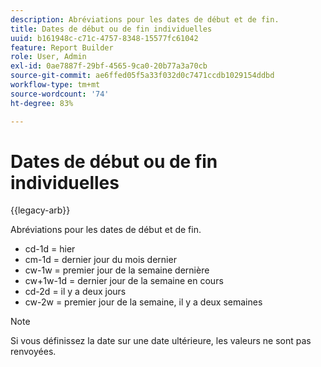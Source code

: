 ```yaml
---
description: Abréviations pour les dates de début et de fin.
title: Dates de début ou de fin individuelles
uuid: b161948c-c71c-4757-8348-15577fc61042
feature: Report Builder
role: User, Admin
exl-id: 0ae7887f-29bf-4565-9ca0-20b77a3a70cb
source-git-commit: ae6ffed05f5a33f032d0c7471ccdb1029154ddbd
workflow-type: tm+mt
source-wordcount: '74'
ht-degree: 83%

---
```


# Dates de début ou de fin individuelles

{{legacy-arb}}

Abréviations pour les dates de début et de fin.

* cd-1d = hier
* cm-1d = dernier jour du mois dernier
* cw-1w = premier jour de la semaine dernière
* cw+1w-1d = dernier jour de la semaine en cours
* cd-2d = il y a deux jours
* cw-2w = premier jour de la semaine, il y a deux semaines

>[!NOTE]
>
>Si vous définissez la date sur une date ultérieure, les valeurs ne sont pas renvoyées.
